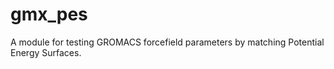 # gmx_pes

A module for testing GROMACS forcefield parameters by matching Potential Energy Surfaces.


